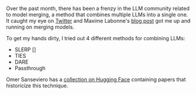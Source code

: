 Over the past month, there has been a frenzy in the LLM community related to model merging, a method that combines multiple LLMs into a single one. It caught my eye on [Twitter](https://twitter.com/maximelabonne/status/1747350120067154227) and Maxime Labonne's [blog post](https://towardsdatascience.com/merge-large-language-models-with-mergekit-2118fb392b54) got me up and running on merging models. 

To get my hands dirty, I tried out 4 different methods for combining LLMs: 
- SLERP []
- TIES
- DARE
- Passthrough

Omer Sanseviero has a [collection on Hugging Face](https://huggingface.co/collections/osanseviero/model-merging-65097893623330a3a51ead66) containing papers that historicize this technique. 